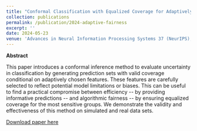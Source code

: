 ```yaml
---
title: "Conformal Classification with Equalized Coverage for Adaptively Selected Groups"
collection: publications
permalink: /publication/2024-adaptive-fairness
excerpt: ''
date: 2024-05-23
venue: 'Advances in Neural Information Processing Systems 37 (NeurIPS), 2024'
---
```


**Abstract**

This paper introduces a conformal inference method to evaluate uncertainty in classification by generating prediction sets with valid coverage conditional on adaptively chosen features. These features are carefully selected to reflect potential model limitations or biases. This can be useful to find a practical compromise between efficiency -- by providing informative predictions -- and algorithmic fairness -- by ensuring equalized coverage for the most sensitive groups. We demonstrate the validity and effectiveness of this method on simulated and real data sets. 


[Download paper here](https://arxiv.org/pdf/2405.15106.pdf)